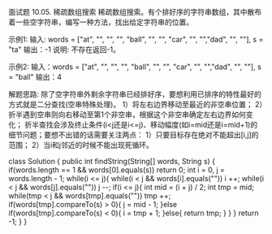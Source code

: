 面试题 10.05. 稀疏数组搜索
稀疏数组搜索。有个排好序的字符串数组，其中散布着一些空字符串，编写一种方法，找出给定字符串的位置。

示例1:
 输入: words = ["at", "", "", "", "ball", "", "", "car", "", "","dad", "", ""], s = "ta"
 输出：-1
 说明: 不存在返回-1。
 
示例2:
 输入：words = ["at", "", "", "", "ball", "", "", "car", "", "","dad", "", ""], s = "ball"
 输出：4
 
解题思路:
除了空字符串外剩余字符串已经排好序，要想利用已排序的特性最好的方式就是二分查找(空串特殊处理)。
1）将左右边界移动至最近的非空串位置；
2）折半遇到空串则向右移动至第1个非空串，根据这个非空串确定左右边界如何变化；
折半查找会涉及终止条件(i<j还是i<=j)、移动幅度(如i=mid还是i=mid+1)的细节问题；要想不出错的话需要关注两点：
1）只要目标存在绝对不能超出[i,j]的范围；
2）当i和j邻近的时候不能出现死循环。

class Solution {
    public int findString(String[] words, String s) {
        if(words.length == 1 && words[0].equals(s))
            return 0;
        int i = 0, j = words.length - 1;
        while(i <= j){
            while(i < j && words[i].equals("")) i ++;
            while(i < j && words[j].equals("")) j --;
            if(i <= j){
                int mid = (i + j) / 2;
                int tmp = mid;
                while(tmp < j && words[tmp].equals("")) tmp ++;
                if(words[tmp].compareTo(s) > 0){
                    j = mid - 1;
                }else if(words[tmp].compareTo(s) < 0){
                    i = tmp + 1;
                }else{
                    return tmp;
                }
            }
        }
        return -1;
    }
}
